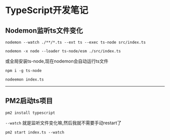 # TypeScript开发笔记

## Nodemon监听ts文件变化

`nodemon --watch ./**/*.ts --ext ts --exec ts-node src/index.ts`

`nodemon -x node --loader ts-node/esm ./src/index.ts`

或全局安装ts-node,现在nodemon会自动运行ts文件

`npm i -g ts-node`

`nodeemon index.ts`

------

## PM2启动ts项目

`pm2 install typescript`

`--watch` 就是监听文件变化嘛,然后我就不需要手动restart了

`pm2 start index.ts --watch`
